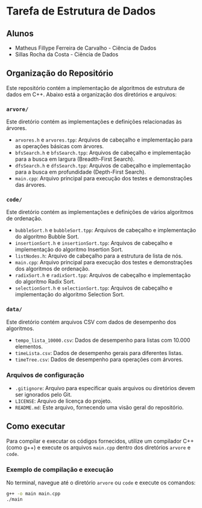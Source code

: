 # Tarefa de Estrutura de Dados

## Alunos
- Matheus Fillype Ferreira de Carvalho - Ciência de Dados
- Sillas Rocha da Costa - Ciência de Dados

## Organização do Repositório

Este repositório contém a implementação de algoritmos de estrutura de dados em C++. Abaixo está a organização dos diretórios e arquivos:

### `arvore/`
Este diretório contém as implementações e definições relacionadas às árvores.

- `arvores.h` e `arvores.tpp`: Arquivos de cabeçalho e implementação para as operações básicas com árvores.
- `bfsSearch.h` e `bfsSearch.tpp`: Arquivos de cabeçalho e implementação para a busca em largura (Breadth-First Search).
- `dfsSearch.h` e `dfsSearch.tpp`: Arquivos de cabeçalho e implementação para a busca em profundidade (Depth-First Search).
- `main.cpp`: Arquivo principal para execução dos testes e demonstrações das árvores.

### `code/`
Este diretório contém as implementações e definições de vários algoritmos de ordenação.

- `bubbleSort.h` e `bubbleSort.tpp`: Arquivos de cabeçalho e implementação do algoritmo Bubble Sort.
- `insertionSort.h` e `insertionSort.tpp`: Arquivos de cabeçalho e implementação do algoritmo Insertion Sort.
- `listNodes.h`: Arquivo de cabeçalho para a estrutura de lista de nós.
- `main.cpp`: Arquivo principal para execução dos testes e demonstrações dos algoritmos de ordenação.
- `radixSort.h` e `radixSort.tpp`: Arquivos de cabeçalho e implementação do algoritmo Radix Sort.
- `selectionSort.h` e `selectionSort.tpp`: Arquivos de cabeçalho e implementação do algoritmo Selection Sort.

### `data/`
Este diretório contém arquivos CSV com dados de desempenho dos algoritmos.

- `tempo_lista_10000.csv`: Dados de desempenho para listas com 10.000 elementos.
- `timeLista.csv`: Dados de desempenho gerais para diferentes listas.
- `timeTree.csv`: Dados de desempenho para operações com árvores.

### Arquivos de configuração
- `.gitignore`: Arquivo para especificar quais arquivos ou diretórios devem ser ignorados pelo Git.
- `LICENSE`: Arquivo de licença do projeto.
- `README.md`: Este arquivo, fornecendo uma visão geral do repositório.

## Como executar
Para compilar e executar os códigos fornecidos, utilize um compilador C++ (como g++) e execute os arquivos `main.cpp` dentro dos diretórios `arvore` e `code`.

### Exemplo de compilação e execução
No terminal, navegue até o diretório `arvore` ou `code` e execute os comandos:

```sh
g++ -o main main.cpp
./main
```